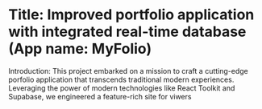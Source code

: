 # Title: Improved portfolio application with integrated real-time database (App name: MyFolio)

Introduction:
This project embarked on a mission to craft a cutting-edge porfolio application that transcends traditional modern experiences. Leveraging the power of modern technologies like React Toolkit and Supabase, we engineered a feature-rich site for viwers 
